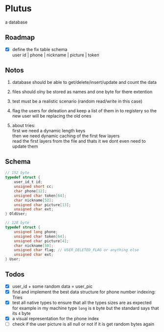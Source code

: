 # Plutus

a database

## Roadmap

* [x] define the fix table schema\
   user id | phone | nickname | picture | token

## Notos

1. database should be able to get/delete/insert/update and count the data

1. files should olny be stored as names and one byte for there extention

1. test must be a realistic scenario (random read/write in this case)

1. flag the users for deleation and keep a list of them in to registery
   so the new user will be replacing the old ones

1. about tries:\
   first we need a dynamic length keys\
   then we need dynamic caching of the first few layers\
   read the first layers from the file and thats it we dont even need to update them

## Schema

```c
// 152 byte
typedef struct {
    user_id_t id;
    unsigned short cc;
    char phone[12];
    unsigned char token[64];
    char nickname[52];
    unsigned char picture[13];
    unsigned char ext;
} OldUser;

// 128 byte
typedef struct {
    unsigned long phone;
    unsigned char token[64];
    unsigned char picture[4];
    char nickname[50];
    unsigned char flag; // USER_DELETED_FLAG or anything else
    unsigned char ext;
} User;

```

## Todos

* [x] user_id + some random data = user_pic
* [x] find and implement the best data structure for phone number indexing: Tries
* [x] test all native types to ensure that all the types sizes are as expected\
      for example in my machine type `long` is `8` byte but the standard says that its `4` byte
* [x] a visual representation for the phone index
* [ ] check if the user picture is all null or not
      if it is get random bytes again

